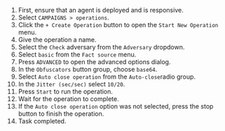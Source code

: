 1. First, ensure that an agent is deployed and is responsive.
1. Select `CAMPAIGNS > operations`.
1. Click the `+ Create Operation` button to open the `Start New Operation` menu.
1. Give the operation a name.
1. Select the `Check` adversary from the `Adversary` dropdown.
1. Select `basic` from the `Fact source` menu.
1. Press `ADVANCED` to open the advanced options dialog.
1. In the `Obfuscators` button group, choose `base64`.
1. Select `Auto close operation` from the `Auto-close`radio group.
1. In the `Jitter (sec/sec)` select `10/20`.
1. Press `Start` to run the operation.
1. Wait for the operation to complete.
1. If the `Auto close operation` option was not selected, press the stop button to finish the operation.
1. Task completed.